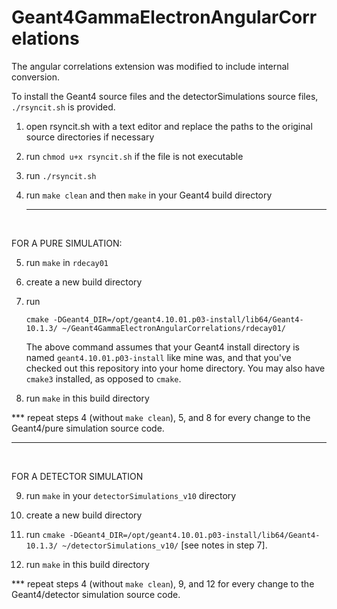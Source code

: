 # Geant4GammaElectronAngularCorrelations
The angular correlations extension was modified to include internal conversion.

To install the Geant4 source files and the detectorSimulations source files, ```./rsyncit.sh``` is provided.

1. open rsyncit.sh with a text editor and replace the paths to the original source directories if necessary

2. run ```chmod u+x rsyncit.sh``` if the file is not executable

3. run ```./rsyncit.sh```

4. run ```make clean``` and then ```make``` in your Geant4 build directory
<br><hr><br>

FOR A PURE SIMULATION:

5. run ```make``` in ```rdecay01```

6. create a new build directory

7. run 
   ``` 
   cmake -DGeant4_DIR=/opt/geant4.10.01.p03-install/lib64/Geant4-10.1.3/ ~/Geant4GammaElectronAngularCorrelations/rdecay01/
   ```
   The above command assumes that your Geant4 install directory is named ```geant4.10.01.p03-install``` like mine was, and that you've checked out this repository into your home directory. You may also have ```cmake3``` installed, as opposed to ```cmake```.

8. run ```make``` in this build directory

*** repeat steps 4 (without ```make clean```), 5, and 8 for every change to the Geant4/pure simulation source code.
<br><hr><br>

FOR A DETECTOR SIMULATION

9. run ```make``` in your ```detectorSimulations_v10``` directory

10. create a new build directory

11. run ```cmake -DGeant4_DIR=/opt/geant4.10.01.p03-install/lib64/Geant4-10.1.3/ ~/detectorSimulations_v10/``` 
    [see notes in step 7].
    
12. run ```make``` in this build directory

*** repeat steps 4 (without ```make clean```), 9, and 12 for every change to the Geant4/detector simulation source code.
